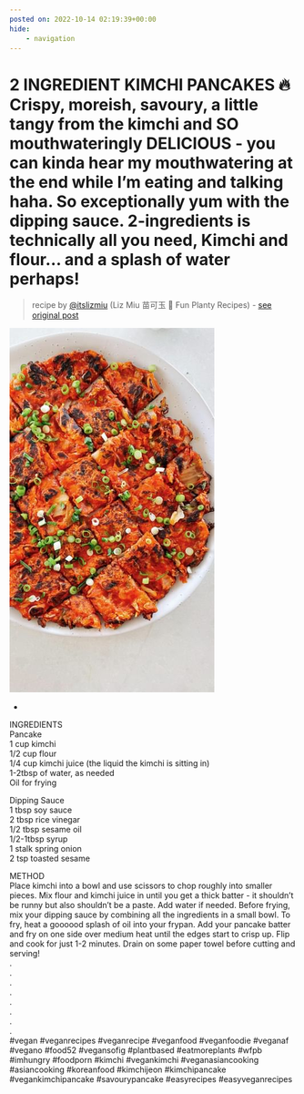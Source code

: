 ```yaml
---
posted on: 2022-10-14 02:19:39+00:00
hide:
    - navigation
---
```


# 2 INGREDIENT KIMCHI PANCAKES 🔥 Crispy, moreish, savoury, a little tangy from the kimchi and SO mouthwateringly DELICIOUS - you can kinda hear my mouthwatering at the end while I’m eating and talking haha. So exceptionally yum with the dipping sauce.  2-ingredients is technically all you need, Kimchi and flour… and a splash of water perhaps! 

> recipe by [@itslizmiu](https://www.instagram.com/itslizmiu/) 
(Liz Miu 苗可玉 🍜 Fun Planty Recipes) - [see original post](https://instagram.com/p/CjrVX3JpXKy)

![](../img/itslizmiu_14-10-2022_0210.png)

-  
INGREDIENTS  
Pancake  
1 cup kimchi  
1/2 cup flour   
1/4 cup kimchi juice (the liquid the kimchi is sitting in)  
1-2tbsp of water, as needed  
Oil for frying  
  
Dipping Sauce  
1 tbsp soy sauce  
2 tbsp rice vinegar  
1/2 tbsp sesame oil  
1/2-1tbsp syrup  
1 stalk spring onion  
2 tsp toasted sesame   
  
METHOD  
Place kimchi into a bowl and use scissors to chop roughly into smaller pieces. Mix flour and kimchi juice in until you get a thick batter - it shouldn’t be runny but also shouldn’t be a paste. Add water if needed. Before frying, mix your dipping sauce by combining all the ingredients in a small bowl. To fry, heat  a goooood splash of oil into your frypan. Add your pancake batter and fry on one side over medium heat until the edges start to crisp up. Flip and cook for just 1-2 minutes. Drain on some paper towel before cutting and serving!  
.  
.  
.  
.  
.  
.  
.  
.  
\#vegan \#veganrecipes \#veganrecipe \#veganfood \#veganfoodie \#veganaf \#vegano \#food52 \#vegansofig \#plantbased \#eatmoreplants \#wfpb \#imhungry \#foodporn \#kimchi \#vegankimchi \#veganasiancooking \#asiancooking \#koreanfood \#kimchijeon \#kimchipancake \#vegankimchipancake \#savourypancake \#easyrecipes \#easyveganrecipes   